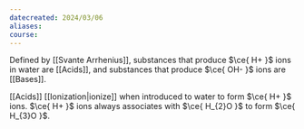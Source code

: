 ```yaml
---
datecreated: 2024/03/06
aliases: 
course:
---
```

Defined by [[Svante Arrhenius]], substances that produce $\ce{ H+ }$ ions in water are [[Acids]], and substances that produce $\ce{ OH- }$ ions are [[Bases]].

[[Acids]] [[Ionization|ionize]] when introduced to water to form $\ce{ H+ }$ ions. $\ce{ H+ }$ ions always associates with $\ce{ H_{2}O }$ to form $\ce{ H_{3}O }$. 